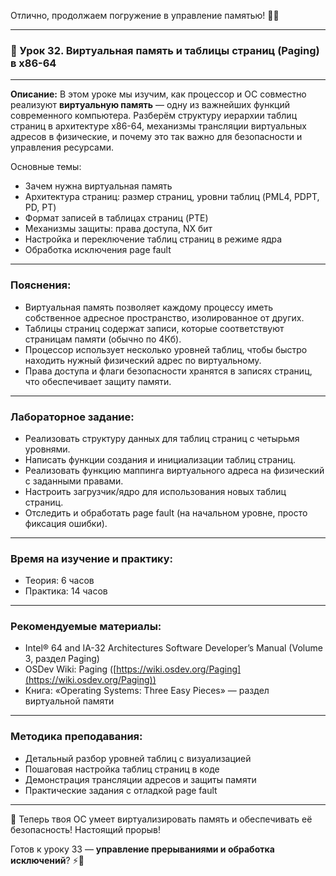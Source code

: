 Отлично, продолжаем погружение в управление памятью! 🧩🔐

---

### 🔹 Урок 32. Виртуальная память и таблицы страниц (Paging) в x86-64

---

**Описание:**
В этом уроке мы изучим, как процессор и ОС совместно реализуют **виртуальную память** — одну из важнейших функций современного компьютера. Разберём структуру иерархии таблиц страниц в архитектуре x86-64, механизмы трансляции виртуальных адресов в физические, и почему это так важно для безопасности и управления ресурсами.

Основные темы:

* Зачем нужна виртуальная память
* Архитектура страниц: размер страниц, уровни таблиц (PML4, PDPT, PD, PT)
* Формат записей в таблицах страниц (PTE)
* Механизмы защиты: права доступа, NX бит
* Настройка и переключение таблиц страниц в режиме ядра
* Обработка исключения page fault

---

### Пояснения:

* Виртуальная память позволяет каждому процессу иметь собственное адресное пространство, изолированное от других.
* Таблицы страниц содержат записи, которые соответствуют страницам памяти (обычно по 4Кб).
* Процессор использует несколько уровней таблиц, чтобы быстро находить нужный физический адрес по виртуальному.
* Права доступа и флаги безопасности хранятся в записях страниц, что обеспечивает защиту памяти.

---

### Лабораторное задание:

* Реализовать структуру данных для таблиц страниц с четырьмя уровнями.
* Написать функции создания и инициализации таблиц страниц.
* Реализовать функцию маппинга виртуального адреса на физический с заданными правами.
* Настроить загрузчик/ядро для использования новых таблиц страниц.
* Отследить и обработать page fault (на начальном уровне, просто фиксация ошибки).

---

### Время на изучение и практику:

* Теория: 6 часов
* Практика: 14 часов

---

### Рекомендуемые материалы:

* Intel® 64 and IA-32 Architectures Software Developer’s Manual (Volume 3, раздел Paging)
* OSDev Wiki: Paging ([https://wiki.osdev.org/Paging](https://wiki.osdev.org/Paging))
* Книга: «Operating Systems: Three Easy Pieces» — раздел виртуальной памяти

---

### Методика преподавания:

* Детальный разбор уровней таблиц с визуализацией
* Пошаговая настройка таблиц страниц в коде
* Демонстрация трансляции адресов и защиты памяти
* Практические задания с отладкой page fault

---

🚀 Теперь твоя ОС умеет виртуализировать память и обеспечивать её безопасность! Настоящий прорыв!

Готов к уроку 33 — **управление прерываниями и обработка исключений**? ⚡️🔧

